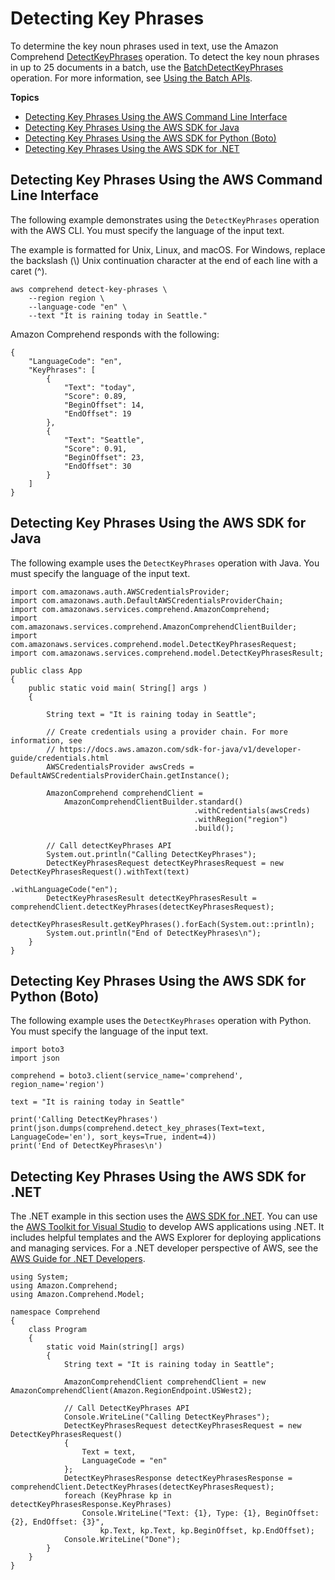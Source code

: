 # Detecting Key Phrases<a name="get-started-api-key-phrases"></a>

To determine the key noun phrases used in text, use the Amazon Comprehend [DetectKeyPhrases](API_DetectKeyPhrases.md) operation\. To detect the key noun phrases in up to 25 documents in a batch, use the [BatchDetectKeyPhrases](API_BatchDetectKeyPhrases.md) operation\. For more information, see [Using the Batch APIs](get-started-batch.md)\.

**Topics**
+ [Detecting Key Phrases Using the AWS Command Line Interface](#get-started-api-key-phrases-cli)
+ [Detecting Key Phrases Using the AWS SDK for Java](#get-started-api-key-phrases-java)
+ [Detecting Key Phrases Using the AWS SDK for Python \(Boto\)](#get-started-api-key-phrases-python)
+ [Detecting Key Phrases Using the AWS SDK for \.NET](#get-started-api-phrases-c-sharp)

## Detecting Key Phrases Using the AWS Command Line Interface<a name="get-started-api-key-phrases-cli"></a>

The following example demonstrates using the `DetectKeyPhrases` operation with the AWS CLI\. You must specify the language of the input text\.

The example is formatted for Unix, Linux, and macOS\. For Windows, replace the backslash \(\\\) Unix continuation character at the end of each line with a caret \(^\)\.

```
aws comprehend detect-key-phrases \
    --region region \
    --language-code "en" \
    --text "It is raining today in Seattle."
```

Amazon Comprehend responds with the following:

```
{
    "LanguageCode": "en",
    "KeyPhrases": [
        {
            "Text": "today",
            "Score": 0.89,
            "BeginOffset": 14,
            "EndOffset": 19
        },
        {
            "Text": "Seattle",
            "Score": 0.91,
            "BeginOffset": 23,
            "EndOffset": 30
        }
    ]
}
```

## Detecting Key Phrases Using the AWS SDK for Java<a name="get-started-api-key-phrases-java"></a>

The following example uses the `DetectKeyPhrases` operation with Java\. You must specify the language of the input text\.

```
import com.amazonaws.auth.AWSCredentialsProvider;
import com.amazonaws.auth.DefaultAWSCredentialsProviderChain;
import com.amazonaws.services.comprehend.AmazonComprehend;
import com.amazonaws.services.comprehend.AmazonComprehendClientBuilder;
import com.amazonaws.services.comprehend.model.DetectKeyPhrasesRequest;
import com.amazonaws.services.comprehend.model.DetectKeyPhrasesResult;

public class App 
{
    public static void main( String[] args )
    {

        String text = "It is raining today in Seattle";

        // Create credentials using a provider chain. For more information, see
        // https://docs.aws.amazon.com/sdk-for-java/v1/developer-guide/credentials.html
        AWSCredentialsProvider awsCreds = DefaultAWSCredentialsProviderChain.getInstance();
 
        AmazonComprehend comprehendClient =
            AmazonComprehendClientBuilder.standard()
                                         .withCredentials(awsCreds)
                                         .withRegion("region")
                                         .build();
                                         
        // Call detectKeyPhrases API
        System.out.println("Calling DetectKeyPhrases");
        DetectKeyPhrasesRequest detectKeyPhrasesRequest = new DetectKeyPhrasesRequest().withText(text)
                                                                                       .withLanguageCode("en");
        DetectKeyPhrasesResult detectKeyPhrasesResult = comprehendClient.detectKeyPhrases(detectKeyPhrasesRequest);
        detectKeyPhrasesResult.getKeyPhrases().forEach(System.out::println);
        System.out.println("End of DetectKeyPhrases\n");
    }
}
```

## Detecting Key Phrases Using the AWS SDK for Python \(Boto\)<a name="get-started-api-key-phrases-python"></a>

The following example uses the `DetectKeyPhrases` operation with Python\. You must specify the language of the input text\.

```
import boto3
import json

comprehend = boto3.client(service_name='comprehend', region_name='region')
                
text = "It is raining today in Seattle"

print('Calling DetectKeyPhrases')
print(json.dumps(comprehend.detect_key_phrases(Text=text, LanguageCode='en'), sort_keys=True, indent=4))
print('End of DetectKeyPhrases\n')
```

## Detecting Key Phrases Using the AWS SDK for \.NET<a name="get-started-api-phrases-c-sharp"></a>

The \.NET example in this section uses the [AWS SDK for \.NET](https://docs.aws.amazon.com/sdk-for-net/latest/developer-guide/welcome.html)\. You can use the [AWS Toolkit for Visual Studio](https://docs.aws.amazon.com/AWSToolkitVS/latest/UserGuide/welcome.html) to develop AWS applications using \.NET\. It includes helpful templates and the AWS Explorer for deploying applications and managing services\. For a \.NET developer perspective of AWS, see the [AWS Guide for \.NET Developers](https://docs.aws.amazon.com/sdk-for-net/latest/developer-guide/welcome.html)\. 

```
using System;
using Amazon.Comprehend;
using Amazon.Comprehend.Model;

namespace Comprehend
{
    class Program
    {
        static void Main(string[] args)
        {
            String text = "It is raining today in Seattle";

            AmazonComprehendClient comprehendClient = new AmazonComprehendClient(Amazon.RegionEndpoint.USWest2);

            // Call DetectKeyPhrases API
            Console.WriteLine("Calling DetectKeyPhrases");
            DetectKeyPhrasesRequest detectKeyPhrasesRequest = new DetectKeyPhrasesRequest()
            {
                Text = text,
                LanguageCode = "en"
            };
            DetectKeyPhrasesResponse detectKeyPhrasesResponse = comprehendClient.DetectKeyPhrases(detectKeyPhrasesRequest);
            foreach (KeyPhrase kp in detectKeyPhrasesResponse.KeyPhrases)
                Console.WriteLine("Text: {1}, Type: {1}, BeginOffset: {2}, EndOffset: {3}",
                    kp.Text, kp.Text, kp.BeginOffset, kp.EndOffset);
            Console.WriteLine("Done");
        }
    }
}
```